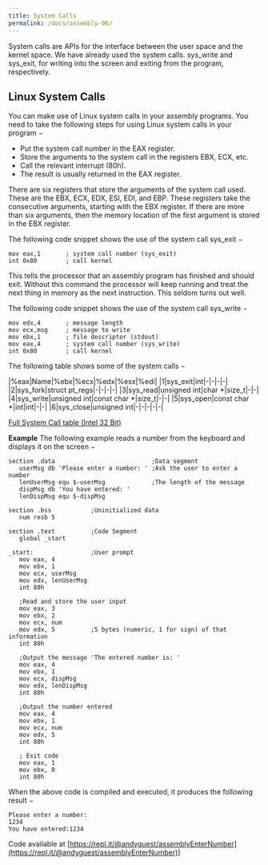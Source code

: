 ```yaml
---
title: System Calls
permalink: /docs/assembly-06/
---
```


System calls are APIs for the interface between the user space and the kernel space. We have already used the system calls. sys_write and sys_exit, for writing into the screen and exiting from the program, respectively.  

## Linux System Calls
You can make use of Linux system calls in your assembly programs. You need to take the following steps for using Linux system calls in your program −  
* Put the system call number in the EAX register.
* Store the arguments to the system call in the registers EBX, ECX, etc.
* Call the relevant interrupt (80h).
* The result is usually returned in the EAX register.

There are six registers that store the arguments of the system call used. These are the EBX, ECX, EDX, ESI, EDI, and EBP. These registers take the consecutive arguments, starting with the EBX register. If there are more than six arguments, then the memory location of the first argument is stored in the EBX register.  

The following code snippet shows the use of the system call sys_exit −  

```assembly
mov	eax,1		; system call number (sys_exit)
int	0x80		; call kernel
```
This tells the processor that an assembly program has finished and should exit. Without this command the processor will keep running and treat the next thing in memory as the next instruction. This seldom turns out well.  

The following code snippet shows the use of the system call sys_write −
```assembly
mov	edx,4		; message length
mov	ecx,msg		; message to write
mov	ebx,1		; file descriptor (stdout)
mov	eax,4		; system call number (sys_write)
int	0x80		; call kernel
```

The following table shows some of the system calls  −

|%eax|Name|%ebx|%ecx|%edx|%esx|%edi|
|1|sys_exit|int|-|-|-|-|
|2|sys_fork|struct pt_regs|-|-|-|-|
|3|sys_read|unsigned int|char *|size_t|-|-|
|4|sys_write|unsigned int|const char *|size_t|-|-|
|5|sys_open|const char *|int|int|-|-|
|6|sys_close|unsigned int|-|-|-|-|-|

[Full System Call table (Intel 32 Bit)](https://chromium.googlesource.com/chromiumos/docs/+/master/constants/syscalls.md#x86-32_bit) 

**Example**
The following example reads a number from the keyboard and displays it on the screen −  
```assembly
section .data                           ;Data segment
   userMsg db 'Please enter a number: ' ;Ask the user to enter a number
   lenUserMsg equ $-userMsg             ;The length of the message
   dispMsg db 'You have entered: '
   lenDispMsg equ $-dispMsg                 

section .bss           ;Uninitialized data
   num resb 5
	
section .text          ;Code Segment
   global _start
	
_start:                ;User prompt
   mov eax, 4
   mov ebx, 1
   mov ecx, userMsg
   mov edx, lenUserMsg
   int 80h

   ;Read and store the user input
   mov eax, 3
   mov ebx, 2
   mov ecx, num  
   mov edx, 5          ;5 bytes (numeric, 1 for sign) of that information
   int 80h
	
   ;Output the message 'The entered number is: '
   mov eax, 4
   mov ebx, 1
   mov ecx, dispMsg
   mov edx, lenDispMsg
   int 80h  

   ;Output the number entered
   mov eax, 4
   mov ebx, 1
   mov ecx, num
   mov edx, 5
   int 80h  
    
   ; Exit code
   mov eax, 1
   mov ebx, 0
   int 80h
```

When the above code is compiled and executed, it produces the following result −
```console
Please enter a number:
1234  
You have entered:1234
```

Code available at [https://repl.it/@andyguest/assemblyEnterNumber](https://repl.it/@andyguest/assemblyEnterNumber)]